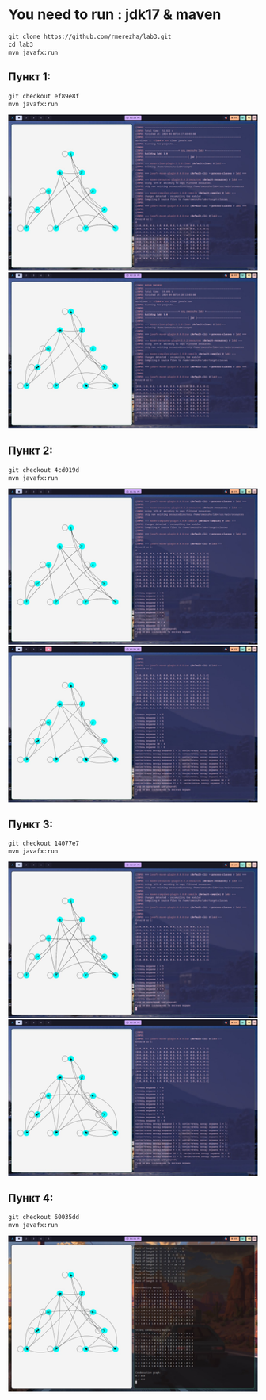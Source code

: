 # You need to run : jdk17 & maven

```
git clone https://github.com/rmerezha/lab3.git
cd lab3
mvn javafx:run
```


## Пункт 1:
```
git checkout ef89e8f
mvn javafx:run
```
![null](p1_0.jpg)
![null](p1_1.jpg)

## Пункт 2:
```
git checkout 4cd019d
mvn javafx:run
```
![null](p2_0.jpg)
![null](p2_1.jpg)

## Пункт 3:
```
git checkout 14077e7
mvn javafx:run 
```
![null](p3_0.jpg)
![null](p3_1.jpg)

## Пункт 4:
```
git checkout 60035dd
mvn javafx:run 
```
![null](p4.jpg)

